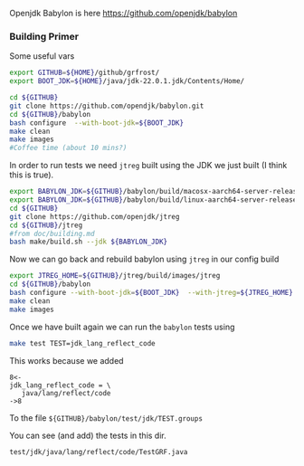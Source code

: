 Openjdk Babylon is here https://github.com/openjdk/babylon

### Building Primer
Some useful vars

```bash
export GITHUB=${HOME}/github/grfrost/
export BOOT_JDK=${HOME}/java/jdk-22.0.1.jdk/Contents/Home/
```

```bash
cd ${GITHUB}
git clone https://github.com/opendjk/babylon.git
cd ${GITHUB}/babylon
bash configure  --with-boot-jdk=${BOOT_JDK}
make clean
make images
#Coffee time (about 10 mins?)
```

In order to run tests we need `jtreg` built using the JDK we just built (I think this is true).

```bash
export BABYLON_JDK=${GITHUB}/babylon/build/macosx-aarch64-server-release/jdk
export BABYLON_JDK=${GITHUB}/babylon/build/linux-aarch64-server-release/jdk
cd ${GITHUB}
git clone https://github.com/openjdk/jtreg
cd ${GITHUB}/jtreg
#from doc/building.md
bash make/build.sh --jdk ${BABYLON_JDK}
```

Now we can go back and rebuild babylon using `jtreg` in our config  build

```bash
export JTREG_HOME=${GITHUB}/jtreg/build/images/jtreg
cd ${GITHUB}/babylon
bash configure --with-boot-jdk=${BOOT_JDK}  --with-jtreg=${JTREG_HOME}
make clean
make images
```
Once we have built again we can run the `babylon` tests using

```bash
make test TEST=jdk_lang_reflect_code
```
This works because we added
```
8<-
jdk_lang_reflect_code = \
   java/lang/reflect/code
->8
```
To the file `${GITHUB}/babylon/test/jdk/TEST.groups`

You can see (and add) the tests in this dir.
```
test/jdk/java/lang/reflect/code/TestGRF.java
```
